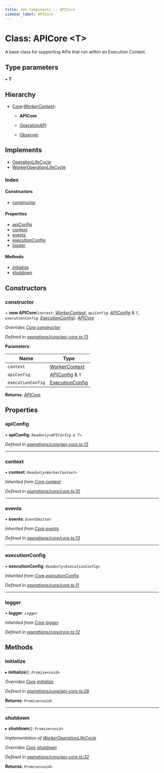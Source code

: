 ```yaml
---
title: Job Components :: APICore
sidebar_label: APICore
---
```


# Class: APICore <**T**>

A base class for supporting APIs that run within an Execution Context.

## Type parameters

▪ **T**

## Hierarchy

* [Core](core.md)‹*[WorkerContext](../interfaces/workercontext.md)*›

  * **APICore**

  * [OperationAPI](operationapi.md)

  * [Observer](observer.md)

## Implements

* [OperationLifeCycle](../interfaces/operationlifecycle.md)
* [WorkerOperationLifeCycle](../interfaces/workeroperationlifecycle.md)

### Index

#### Constructors

* [constructor](apicore.md#constructor)

#### Properties

* [apiConfig](apicore.md#apiconfig)
* [context](apicore.md#context)
* [events](apicore.md#events)
* [executionConfig](apicore.md#executionconfig)
* [logger](apicore.md#logger)

#### Methods

* [initialize](apicore.md#initialize)
* [shutdown](apicore.md#shutdown)

## Constructors

###  constructor

\+ **new APICore**(`context`: *[WorkerContext](../interfaces/workercontext.md)*, `apiConfig`: *[APIConfig](../interfaces/apiconfig.md) & `T`*, `executionConfig`: *[ExecutionConfig](../interfaces/executionconfig.md)*): *[APICore](apicore.md)*

*Overrides [Core](core.md).[constructor](core.md#constructor)*

*Defined in [operations/core/api-core.ts:13](https://github.com/terascope/teraslice/blob/5e4063e2/packages/job-components/src/operations/core/api-core.ts#L13)*

**Parameters:**

Name | Type |
------ | ------ |
`context` | [WorkerContext](../interfaces/workercontext.md) |
`apiConfig` | [APIConfig](../interfaces/apiconfig.md) & `T` |
`executionConfig` | [ExecutionConfig](../interfaces/executionconfig.md) |

**Returns:** *[APICore](apicore.md)*

## Properties

###  apiConfig

• **apiConfig**: *`Readonly<APIConfig & T>`*

*Defined in [operations/core/api-core.ts:13](https://github.com/terascope/teraslice/blob/5e4063e2/packages/job-components/src/operations/core/api-core.ts#L13)*

___

###  context

• **context**: *`Readonly<WorkerContext>`*

*Inherited from [Core](core.md).[context](core.md#context)*

*Defined in [operations/core/core.ts:10](https://github.com/terascope/teraslice/blob/5e4063e2/packages/job-components/src/operations/core/core.ts#L10)*

___

###  events

• **events**: *`EventEmitter`*

*Inherited from [Core](core.md).[events](core.md#events)*

*Defined in [operations/core/core.ts:13](https://github.com/terascope/teraslice/blob/5e4063e2/packages/job-components/src/operations/core/core.ts#L13)*

___

###  executionConfig

• **executionConfig**: *`Readonly<ExecutionConfig>`*

*Inherited from [Core](core.md).[executionConfig](core.md#executionconfig)*

*Defined in [operations/core/core.ts:11](https://github.com/terascope/teraslice/blob/5e4063e2/packages/job-components/src/operations/core/core.ts#L11)*

___

###  logger

• **logger**: *`Logger`*

*Inherited from [Core](core.md).[logger](core.md#logger)*

*Defined in [operations/core/core.ts:12](https://github.com/terascope/teraslice/blob/5e4063e2/packages/job-components/src/operations/core/core.ts#L12)*

## Methods

###  initialize

▸ **initialize**(): *`Promise<void>`*

*Overrides [Core](core.md).[initialize](core.md#abstract-initialize)*

*Defined in [operations/core/api-core.ts:28](https://github.com/terascope/teraslice/blob/5e4063e2/packages/job-components/src/operations/core/api-core.ts#L28)*

**Returns:** *`Promise<void>`*

___

###  shutdown

▸ **shutdown**(): *`Promise<void>`*

*Implementation of [WorkerOperationLifeCycle](../interfaces/workeroperationlifecycle.md)*

*Overrides [Core](core.md).[shutdown](core.md#abstract-shutdown)*

*Defined in [operations/core/api-core.ts:32](https://github.com/terascope/teraslice/blob/5e4063e2/packages/job-components/src/operations/core/api-core.ts#L32)*

**Returns:** *`Promise<void>`*
